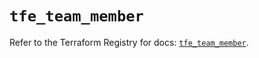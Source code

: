 # `tfe_team_member`

Refer to the Terraform Registry for docs: [`tfe_team_member`](https://registry.terraform.io/providers/hashicorp/tfe/0.70.0/docs/resources/team_member).
